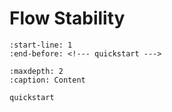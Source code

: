 # Flow Stability

```{include} ../README.md
:start-line: 1
:end-before: <!--- quickstart --->

```

```{toctree}
:maxdepth: 2
:caption: Content

quickstart

```
